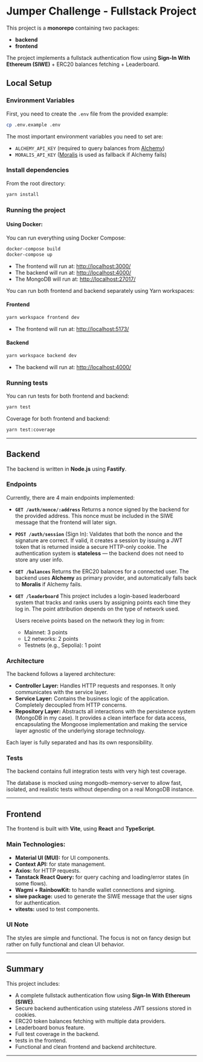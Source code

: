 # Jumper Challenge - Fullstack Project

This project is a **monorepo** containing two packages:

- **backend**
- **frontend**

The project implements a fullstack authentication flow using **Sign-In With Ethereum (SIWE)** + ERC20 balances fetching + Leaderboard.

## Local Setup

### Environment Variables

First, you need to create the `.env` file from the provided example:

```bash
cp .env.example .env
```

The most important environment variables you need to set are:

- `ALCHEMY_API_KEY` (required to query balances from [Alchemy](https://auth.alchemy.com/login))
- `MORALIS_API_KEY` ([Moralis](https://admin.moralis.com/register) is used as fallback if Alchemy fails)

### Install dependencies

From the root directory:

```bash
yarn install
```

### Running the project

#### Using Docker:

You can run everything using Docker Compose:

```bash
docker-compose build
docker-compose up
```

- The frontend will run at: [http://localhost:3000/](http://localhost:3000/)
- The backend will run at: [http://localhost:4000/](http://localhost:4000/)
- The MongoDB will run at: [http://localhost:27017/](http://localhost:27017/)

You can run both frontend and backend separately using Yarn workspaces:

#### Frontend

```bash
yarn workspace frontend dev
```

- The frontend will run at: [http://localhost:5173/](http://localhost:5173/)

#### Backend

```bash
yarn workspace backend dev
```

- The backend will run at: [http://localhost:4000/](http://localhost:4000/)

### Running tests

You can run tests for both frontend and backend:

```bash
yarn test
```

Coverage for both frontend and backend:

```bash
yarn test:coverage
```

---

## Backend

The backend is written in **Node.js** using **Fastify**.

### Endpoints

Currently, there are 4 main endpoints implemented:

- **`GET /auth/nonce/:address`**
  Returns a nonce signed by the backend for the provided address. This nonce must be included in the SIWE message that the frontend will later sign.

- **`POST /auth/session`** (Sign In): Validates that both the nonce and the signature are correct. If valid, it creates a session by issuing a JWT token that is returned inside a secure HTTP-only cookie. The authentication system is **stateless** — the backend does not need to store any user info.

- **`GET /balances`**
  Returns the ERC20 balances for a connected user.
  The backend uses **Alchemy** as primary provider, and automatically falls back to **Moralis** if Alchemy fails.

- **`GET /leaderboard`**
  This project includes a login-based leaderboard system that tracks and ranks users by assigning points each time they log in. The point attribution depends on the type of network used.

  Users receive points based on the network they log in from:

  - Mainnet: 3 points
  - L2 networks: 2 points
  - Testnets (e.g., Sepolia): 1 point

### Architecture

The backend follows a layered architecture:

- **Controller Layer:** Handles HTTP requests and responses. It only communicates with the service layer.
- **Service Layer:** Contains the business logic of the application. Completely decoupled from HTTP concerns.
- **Repository Layer:** Abstracts all interactions with the persistence system (MongoDB in my case). It provides a clean interface for data access, encapsulating the Mongoose implementation and making the service layer agnostic of the underlying storage technology.

Each layer is fully separated and has its own responsibility.

### Tests

The backend contains full integration tests with very high test coverage.

The database is mocked using mongodb-memory-server to allow fast, isolated, and realistic tests without depending on a real MongoDB instance.

---

## Frontend

The frontend is built with **Vite**, using **React** and **TypeScript**.

### Main Technologies:

- **Material UI (MUI):** for UI components.
- **Context API:** for state management.
- **Axios:** for HTTP requests.
- **Tanstack React Query:** for query caching and loading/error states (in some flows).
- **Wagmi + RainbowKit:** to handle wallet connections and signing.
- **siwe package:** used to generate the SIWE message that the user signs for authentication.
- **vitests:** used to test components.

### UI Note

The styles are simple and functional. The focus is not on fancy design but rather on fully functional and clean UI behavior.

---

## Summary

This project includes:

- A complete fullstack authentication flow using **Sign-In With Ethereum (SIWE)**.
- Secure backend authentication using stateless JWT sessions stored in cookies.
- ERC20 token balances fetching with multiple data providers.
- Leaderboard bonus feature.
- Full test coverage in the backend.
- tests in the frontend.
- Functional and clean frontend and backend architecture.

---

